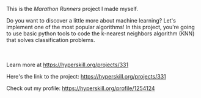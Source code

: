 This is the *Marathon Runners* project I made myself.


<p>Do you want to discover a little more about machine learning? Let's implement one of the most popular algorithms! In this project, you're going to use basic python tools to code the k-nearest neighbors algorithm (KNN) that solves classification problems.</p><br/><br/>Learn more at <a href="https://hyperskill.org/projects/331?utm_source=ide&utm_medium=ide&utm_campaign=ide&utm_content=project-card">https://hyperskill.org/projects/331</a>

Here's the link to the project: https://hyperskill.org/projects/331

Check out my profile: https://hyperskill.org/profile/1254124